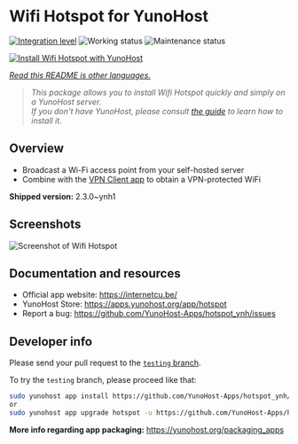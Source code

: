 <!--
N.B.: This README was automatically generated by <https://github.com/YunoHost/apps/tree/master/tools/readme_generator>
It shall NOT be edited by hand.
-->

# Wifi Hotspot for YunoHost

[![Integration level](https://dash.yunohost.org/integration/hotspot.svg)](https://dash.yunohost.org/appci/app/hotspot) ![Working status](https://ci-apps.yunohost.org/ci/badges/hotspot.status.svg) ![Maintenance status](https://ci-apps.yunohost.org/ci/badges/hotspot.maintain.svg)

[![Install Wifi Hotspot with YunoHost](https://install-app.yunohost.org/install-with-yunohost.svg)](https://install-app.yunohost.org/?app=hotspot)

*[Read this README is other languages.](./ALL_README.md)*

> *This package allows you to install Wifi Hotspot quickly and simply on a YunoHost server.*  
> *If you don't have YunoHost, please consult [the guide](https://yunohost.org/install) to learn how to install it.*

## Overview

* Broadcast a Wi-Fi access point from your self-hosted server
* Combine with the [VPN Client app](https://github.com/labriqueinternet/vpnclient_ynh) to obtain a VPN-protected WiFi


**Shipped version:** 2.3.0~ynh1

## Screenshots

![Screenshot of Wifi Hotspot](./doc/screenshots/hotspot.png)

## Documentation and resources

- Official app website: <https://internetcu.be/>
- YunoHost Store: <https://apps.yunohost.org/app/hotspot>
- Report a bug: <https://github.com/YunoHost-Apps/hotspot_ynh/issues>

## Developer info

Please send your pull request to the [`testing` branch](https://github.com/YunoHost-Apps/hotspot_ynh/tree/testing).

To try the `testing` branch, please proceed like that:

```bash
sudo yunohost app install https://github.com/YunoHost-Apps/hotspot_ynh/tree/testing --debug
or
sudo yunohost app upgrade hotspot -u https://github.com/YunoHost-Apps/hotspot_ynh/tree/testing --debug
```

**More info regarding app packaging:** <https://yunohost.org/packaging_apps>
